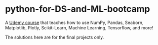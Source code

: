 # python-for-DS-and-ML-bootcamp
A [Udemy course](https://www.udemy.com/course/python-for-data-science-and-machine-learning-bootcamp/) that teaches how to use NumPy, Pandas, Seaborn, Matplotlib, Plotly, Scikit-Learn, Machine Learning, Tensorflow, and more!

The solutions here are for the final projects only.
